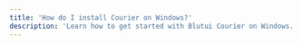 ```yaml
---
title: 'How do I install Courier on Windows?'
description: 'Learn how to get started with Blutui Courier on Windows.'
---
```

